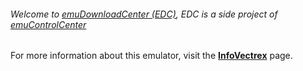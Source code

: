 ###### Welcome to [emuDownloadCenter (EDC)](https://github.com/PhoenixInteractiveNL/emuDownloadCenter/wiki/), EDC is a side project of [emuControlCenter](https://github.com/PhoenixInteractiveNL/emuControlCenter/wiki/)

For more information about this emulator, visit the [**InfoVectrex**](https://github.com/PhoenixInteractiveNL/emuDownloadCenter/wiki/Emulator-infovectrex#menu) page.
